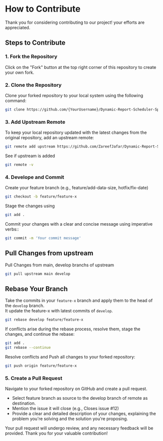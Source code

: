 # How to Contribute

Thank you for considering contributing to our project! your efforts are appreciated.

## Steps to Contribute

### 1. Fork the Repository

Click on the "Fork" button at the top right corner of this repository to create your own fork.

### 2. Clone the Repository

Clone your forked repository to your local system using the following command:

```bash
git clone https://github.com/{YourUsername}/Dynamic-Report-Scheduler-Spring-Boot.git
```
### 3. Add Upstream Remote
To keep your local repository updated with the latest changes from the original repository, add an upstream remote:
```bash
git remote add upstream https://github.com/ZareefJafar/Dynamic-Report-Scheduler-Spring-Boot.git
```
See if upstream is added
```bash
git remote -v
```

### 4. Develope and Commit
Create your feature branch (e.g., feature/add-data-size, hotfix/fix-date)
```bash
git checkout -b feature/feature-x
```
Stage the changes using
```bash
git add .
```
Commit your changes with a clear and concise message using imperative verbs::
```bash
git commit -m 'Your commit message'
```

## Pull Changes from upstream
Pull Changes from main, develop branchs of upstream
```bash
git pull upstream main develop
```

## Rebase Your Branch
Take the commits in your `feature-x` branch and apply them to the head of the `develop` branch.\
It update the feature-x with latest commits of `develop`.

```bash
git rebase develop feature/feature-x
```
If conflicts arise during the rebase process, resolve them, stage the changes, and continue the rebase:
```bash
git add .
git rebase --continue
```
Resolve conflicts and Push all changes to your forked repository:
```bash
git push origin feature/feature-x
```
### 5. Create a Pull Request
Navigate to your forked repository on GitHub and create a pull request. 

- Select feature branch as source to the develop branch of remote as destination. 
- Mention the issue it will close (e.g., Closes issue #12)
- Provide a clear and detailed description of your changes, explaining the problem you're solving and the solution you're proposing.

Your pull request will undergo review, and any necessary feedback will be provided. Thank you for your valuable contribution!
